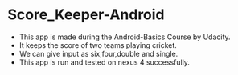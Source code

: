# Score_Keeper-Android

* This app is made during the Android-Basics Course by Udacity.
* It keeps the score of two teams playing cricket.
* We can give input as six,four,double and single.
* This app is run and tested on nexus 4 successfully.
